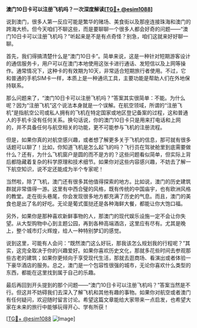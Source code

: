 **澳门10日卡可以注册飞机吗？一次深度解读[[TG💪+ @esim1088](https://t.me/s/esim1088)]**

说到澳门，很多人第一反应可能是繁华的赌场、美食街以及那座连接珠海和澳门的跨海大桥。但今天咱们不聊这些，而是要聊聊一个很多人都会好奇的问题——“澳门10日卡可以注册飞机吗？”听起来是不是有点奇怪？别急，咱们这就来好好聊一聊。

首先，我们得搞清楚什么是“澳门10日卡”。简单来说，这是一种针对短期游客设计的通信服务卡，用户可以在澳门本地使用这张卡进行通话、发短信以及上网等操作。通常情况下，这种卡的有效期为10天，非常适合短期旅行者使用。不过，它和普通的手机SIM卡一样，本质上是一种通讯工具，主要功能是帮助人们在外地保持联系。

那么问题来了，“澳门10日卡可以注册飞机吗？”答案其实很简单：不能。为什么呢？因为“注册飞机”这个说法本身就是一个误解。在航空领域，所谓的“注册飞机”是指航空公司或私人拥有的飞机在特定国家或地区登记备案的过程，这和普通人的手机卡没有任何关系。换句话说，你的澳门10日卡只是用来打电话和上网的，并不具备任何与航空相关的功能，更不可能参与飞机的注册流程。

但是，如果你真的对航空感兴趣，或者想了解更多关于飞机的信息，那可就有很多话题可以聊了！比如，你知道飞机是怎么起飞的吗？飞行员在驾驶舱里到底需要做什么？还有，为什么飞机窗户是圆的而不是方的？这些问题看似简单，但实际上背后都隐藏着复杂的科学原理和技术细节。如果你对这些内容感兴趣，不妨去了解一下航空知识，说不定还能成为半个专家呢！

当然啦，除了飞机，澳门还有很多其他值得探索的地方。比如说，澳门的历史建筑群就非常值得一游。这里有中西合璧的风格，既有传统的中国庙宇，也有欧洲风格的教堂。走在街头巷尾，你会发现很多地方都充满了历史的气息。而且，澳门的美食也是出了名的好吃。无论是葡式蛋挞还是各种海鲜大餐，都能让你大饱口福。

另外，如果你是那种喜欢新鲜事物的人，那澳门的现代娱乐设施一定不会让你失望。从大型购物中心到主题公园，再到各种高端酒店，这里应有尽有。尤其是晚上，整个城市灯火辉煌，给人一种特别梦幻的感觉。

说到这里，可能有人会问：“既然澳门这么好玩，那我该怎么规划我的行程呢？”其实，这完全取决于你的兴趣爱好。如果你喜欢历史文化，那就多花些时间去参观那些古老的建筑；如果你更倾向于享受现代生活，那就去逛商场、看演出或者体验一下豪华酒店的服务。总之，澳门是一个包容性很强的城市，无论你喜欢什么类型的东西，都能在这里找到属于自己的乐趣。

最后再回到开头提到的那个问题——“澳门10日卡可以注册飞机吗？”答案当然是不行。但这并不妨碍我们去深入了解飞机和其他有趣的事物。如果你对航空或者澳门有任何疑问，欢迎随时留言讨论。希望这篇文章能给大家带来一点启发，也希望大家在未来的旅行中能够玩得开心、学有所获！

[[TG💪+ @esim1088](https://t.me/s/esim1088) ![Image](https://i.postimg.cc/4NQfJmqS/Snipaste-2025-05-13-00-14-12.png)]